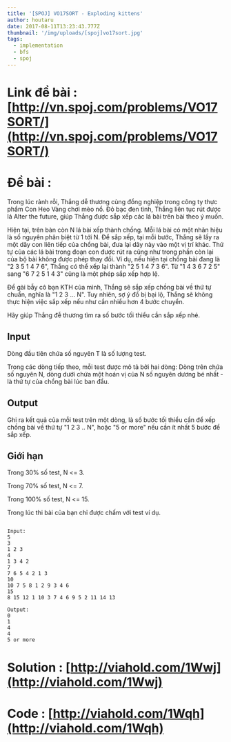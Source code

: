 ```yaml
---
title: '[SPOJ] VO17SORT - Exploding kittens'
author: houtaru
date: 2017-08-11T13:23:43.777Z
thumbnail: '/img/uploads/[spoj]vo17sort.jpg'
tags:
  - implementation
  - bfs
  - spoj
---
```

# Link đề bài : [http://vn.spoj.com/problems/VO17SORT/](http://vn.spoj.com/problems/VO17SORT/)

# Đề bài :

Trong lúc rảnh rỗi, Thắng dễ thương cùng đồng nghiệp trong công ty thực phẩm Con Heo Vàng chơi mèo nổ. Đỏ bạc đen tình, Thắng liên tục rút được lá Alter the future, giúp Thắng được sắp xếp các lá bài trên bài theo ý muốn.

Hiện tại, trên bàn còn N lá bài xếp thành chồng. Mỗi lá bài có một nhãn hiệu là số nguyên phân biệt từ 1 tới N. Để sắp xếp, tại mỗi bước, Thắng sẽ lấy ra một dãy con liên tiếp của chồng bài, đưa lại dãy này vào một vị trí khác. Thứ tự của các lá bài trong đoạn con được rút ra cũng như trong phần còn lại của bộ bài không được phép thay đổi. Ví dụ, nếu hiện tại chồng bài đang là "2 3 5 1 4 7 6", Thắng có thể xếp lại thành "2 5 1 4 7 3 6". Từ "1 4 3 6 7 2 5" sang "6 7 2 5 1 4 3" cũng là một phép sắp xếp hợp lệ.

Để gài bẫy cô bạn KTH của mình, Thắng sẽ sắp xếp chồng bài về thứ tự chuẩn, nghĩa là "1 2 3 ... N". Tuy nhiên, sợ ý đồ bị bại lộ, Thắng sẽ không thực hiện việc sắp xếp nếu như cần nhiều hơn 4 bước chuyển.

Hãy giúp Thắng đễ thương tìm ra số bước tối thiểu cần sắp xếp nhé.

## Input

Dòng đầu tiên chứa số nguyên T là số lượng test.

Trong các dòng tiếp theo, mỗi test được mô tả bởi hai dòng: Dòng trên chứa số nguyên N, dòng dưới chứa một hoán vị của N số nguyên dương bé nhất - là thứ tự của chồng bài lúc ban đầu.

## Output

Ghi ra kết quả của mỗi test trên một dòng, là số bước tối thiểu cần để xếp chồng bài về thứ tự "1 2 3 .. N", hoặc "5 or more" nếu cần ít nhất 5 bước để sắp xếp.

## Giới hạn 

Trong 30% số test, N <= 3.

Trong 70% số test, N <= 7.

Trong 100% số test, N <= 15.

Trong lúc thi bài của bạn chỉ được chấm với test ví dụ.

```

Input:
5
3
1 2 3
4
1 3 4 2
7
7 6 5 4 2 1 3
10
10 7 5 8 1 2 9 3 4 6
15
8 15 12 1 10 3 7 4 6 9 5 2 11 14 13

Output:
0
1
4
4
5 or more 
```

# Solution : [http://viahold.com/1Wwj](http://viahold.com/1Wwj)

# Code : [http://viahold.com/1Wqh](http://viahold.com/1Wqh)
